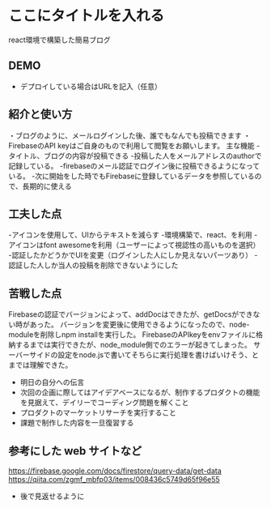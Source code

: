 # ここにタイトルを入れる
  react環境で構築した簡易ブログ
## DEMO

  - デプロイしている場合はURLを記入（任意）

## 紹介と使い方

  ・ブログのように、メールログインした後、誰でもなんでも投稿できます
  ・FirebaseのAPI keyはご自身のもので利用して閲覧をお願いします。
  主な機能
  -タイトル、ブログの内容が投稿できる
  -投稿した人をメールアドレスのauthorで記録している。
  -firebaseのメール認証でログイン後に投稿できるようになっている。
  -次に開始をした時でもFirebaseに登録しているデータを参照しているので、長期的に使える

## 工夫した点
  -アイコンを使用して、UIからテキストを減らす
  -環境構築で、react、を利用
  -アイコンはfont awesomeを利用（ユーザーによって視認性の高いものを選択）
  -認証したかどうかでUIを変更（ログインした人にしか見えないパーツあり）
  -認証した人しか当人の投稿を削除できないようにした
  
## 苦戦した点
  Firebaseの認証でバージョンによって、addDocはできたが、getDocsができない時があった。
  バージョンを変更後に使用できるようになったので、node-moduleを削除しnpm installを実行した。
  FirebaseのAPIkeyをenvファイルに格納するまでは実行できたが、node_module側でのエラーが起きてしまった。
  サーバーサイドの設定をnode.jsで書いてそちらに実行処理を書けばいけそう、とまでは理解できた。

  - 明日の自分への伝言
  - 次回の企画に際してはアイデアベースになるが、制作するプロダクトの機能を見据えて、デイリーでコーディング問題を解くこと
  - プロダクトのマーケットリサーチを実行すること
  - 課題で制作した内容を一旦復習する

## 参考にした web サイトなど

https://firebase.google.com/docs/firestore/query-data/get-data
https://qiita.com/zgmf_mbfp03/items/008436c5749d65f96e55
  
  - 後で見返せるように
